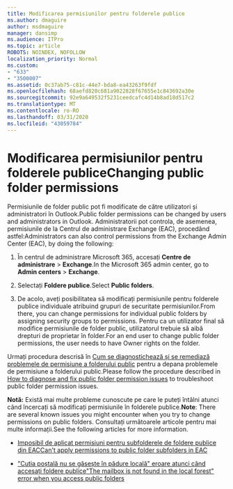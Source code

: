 ```yaml
---
title: Modificarea permisiunilor pentru folderele publice
ms.author: dmaguire
author: msdmaguire
manager: dansimp
ms.audience: ITPro
ms.topic: article
ROBOTS: NOINDEX, NOFOLLOW
localization_priority: Normal
ms.custom:
- "633"
- "3500007"
ms.assetid: 0c37ab75-c81c-44e7-bda8-ea43263f9fdf
ms.openlocfilehash: 68aefd820c681a9022828f67655e1c843692a30e
ms.sourcegitcommit: 92e9a649532f5231ceedcafc4d14b8ad18d517c2
ms.translationtype: MT
ms.contentlocale: ro-RO
ms.lasthandoff: 03/31/2020
ms.locfileid: "43059784"
---
```

# <a name="changing-public-folder-permissions"></a><span data-ttu-id="71a2a-102">Modificarea permisiunilor pentru folderele publice</span><span class="sxs-lookup"><span data-stu-id="71a2a-102">Changing public folder permissions</span></span>

<span data-ttu-id="71a2a-103">Permisiunile de folder public pot fi modificate de către utilizatori și administratori în Outlook.</span><span class="sxs-lookup"><span data-stu-id="71a2a-103">Public folder permissions can be changed by users and administrators in Outlook.</span></span> <span data-ttu-id="71a2a-104">Administratorii pot controla, de asemenea, permisiunile de la Centrul de administrare Exchange (EAC), procedând astfel:</span><span class="sxs-lookup"><span data-stu-id="71a2a-104">Administrators can also control permissions from the Exchange Admin Center (EAC), by doing the following:</span></span>
  
1. <span data-ttu-id="71a2a-105">În centrul de administrare Microsoft 365, accesați **Centre de administrare** \> **Exchange**.</span><span class="sxs-lookup"><span data-stu-id="71a2a-105">In the Microsoft 365 admin center, go to **Admin centers** \> **Exchange**.</span></span>

2. <span data-ttu-id="71a2a-106">Selectați **Foldere publice**.</span><span class="sxs-lookup"><span data-stu-id="71a2a-106">Select **Public folders**.</span></span>

3. <span data-ttu-id="71a2a-107">De acolo, aveți posibilitatea să modificați permisiunile pentru folderele publice individuale atribuind grupuri de securitate permisiunilor.</span><span class="sxs-lookup"><span data-stu-id="71a2a-107">From there, you can change permissions for individual public folders by assigning security groups to permissions.</span></span> <span data-ttu-id="71a2a-108">Pentru ca un utilizator final să modifice permisiunile de folder public, utilizatorul trebuie să aibă drepturi de proprietar în folder.</span><span class="sxs-lookup"><span data-stu-id="71a2a-108">For an end user to change public folder permissions, the user needs to have Owner rights on the folder.</span></span>

<span data-ttu-id="71a2a-109">Urmați procedura descrisă în [Cum se diagnostichează și se remediază problemele de permisiune a folderului public](https://docs.microsoft.com/exchange/troubleshoot/public-folders/public-folder-permission-issues) pentru a depana problemele de permisiune a folderului public.</span><span class="sxs-lookup"><span data-stu-id="71a2a-109">Please follow the procedure described in [How to diagnose and fix public folder permission issues](https://docs.microsoft.com/exchange/troubleshoot/public-folders/public-folder-permission-issues) to troubleshoot public folder permission issues.</span></span>

<span data-ttu-id="71a2a-110">**Notă:** Există mai multe probleme cunoscute pe care le puteți întâlni atunci când încercați să modificați permisiunile în folderele publice.</span><span class="sxs-lookup"><span data-stu-id="71a2a-110">**Note**: There are several known issues you might encounter when you try to change permissions on public folders.</span></span> <span data-ttu-id="71a2a-111">Consultați următoarele articole pentru mai multe informații.</span><span class="sxs-lookup"><span data-stu-id="71a2a-111">See the following articles for more information.</span></span>

- [<span data-ttu-id="71a2a-112">Imposibil de aplicat permisiuni pentru subfolderele de foldere publice din EAC</span><span class="sxs-lookup"><span data-stu-id="71a2a-112">Can't apply permissions to public folder subfolders in EAC</span></span>](https://docs.microsoft.com/exchange/troubleshoot/public-folders/can%E2%80%99t-apply-permissions-public-folder-subfolders)

- [<span data-ttu-id="71a2a-113">"Cutia poștală nu se găsește în pădure locală" eroare atunci când accesați foldere publice</span><span class="sxs-lookup"><span data-stu-id="71a2a-113">"The mailbox is not found in the local forest" error when you access public folders</span></span>](https://docs.microsoft.com/exchange/troubleshoot/public-folders/mailbox-not-found-local-forest-public-folder)
